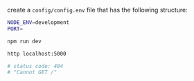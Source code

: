 create a `config/config.env` file that has the following structure:

```bash
NODE_ENV=development
PORT=
```

```bash
npm run dev
```

```bash
http localhost:5000

# status code: 404
# "Cannot GET /"
```
